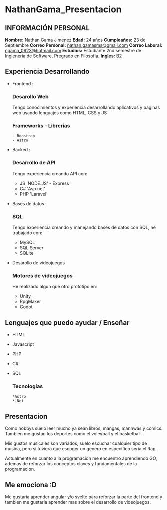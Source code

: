 # NathanGama_Presentacion

## INFORMACIÓN PERSONAL

**Nombre:** Nathan Gama Jimenez
**Edad:** 24 años
**Cumpleaños:** 23 de Septiembre
**Correo Personal:** <nathan.gamasms@gmail.com>
**Correo Laboral:** <ngama_0923@hotmail.com>
**Estudios:** Estudiante 2nd semestre de Ingieneria de Software, Pregrado en Filosofia.
**Ingles:** B2

## Experiencia Desarrollando

- Frontend :

  ### Desarollo Web
  Tengo conocimientos y experiencia desarrollando aplicativos y paginas web usando lenguajes como HTML, CSS y JS

  ### Frameworks - Librerias

      - Boostrap
      - Astro

- Backed :

  ### Desarrollo de API

  Tengo experiencia creando API con:

  - JS 'NODE.JS' - Express
  - C# 'Asp.net'
  - PHP 'Laravel'

- Bases de datos :

  ### SQL

  Tengo experiencia creando y manejando bases de datos con SQL, he trabajado con:

  - MySQL
  - SQL Server
  - SQLite

- Desarollo de videojuegos

  ### Motores de videojuegos

  He realizado algun que otro prototipo en:
  - Unity
  - RpgMaker
  - Godot

## Lenguajes que puedo ayudar / Enseñar

- HTML
- Javascript
- PHP
- C#
- SQL

  ### Tecnologias

      *Astro
      *.Net

## Presentacion

Como hobbys suelo leer mucho ya sean libros, mangas, manhwas y comics. Tambien me gustan los deportes como el voleyball y el basketball.

Mis gustos musicales son variados, suelo escuchar cualquier tipo de musica, pero si tuviera que escoger un genero en especifico seria el Rap.

Actualmente en cuanto a la programacion me encuentro aprendiendo GO, ademas de reforzar los conceptos claves y fundamentales de la programacion.

## Me emociona :D

Me gustaria aprender angular y/o svelte para reforzar la parte del frontend y tambien me gustaria aprender mas sobre el desarrollo de videojuegos.
